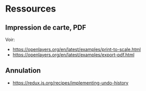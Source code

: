 # Ressources

## Impression de carte, PDF

Voir:      
- https://openlayers.org/en/latest/examples/print-to-scale.html
- https://openlayers.org/en/latest/examples/export-pdf.html


## Annulation

- https://redux.js.org/recipes/implementing-undo-history

